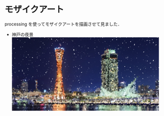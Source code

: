 # モザイクアート

processing を使ってモザイクアートを描画させて見ました．

- 神戸の夜景
![picture_kobe](https://github.com/hiratekatayama/pic_art/blob/master/picture_mosaic/picture_mosaic_0401.png)
